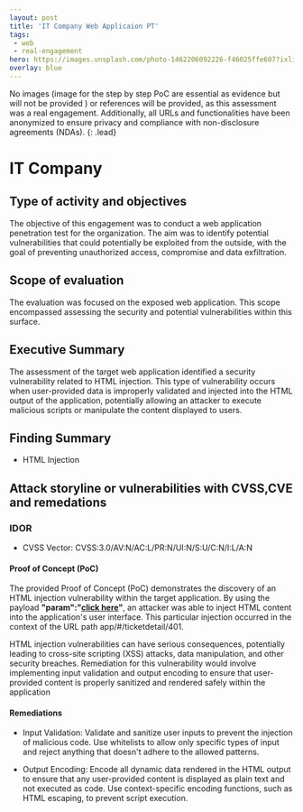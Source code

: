 ```yaml
---
layout: post
title: 'IT Company Web Applicaion PT'
tags:
 - web
 - real-engagement
hero: https://images.unsplash.com/photo-1462206092226-f46025ffe607?ixlib=rb-4.0.3&ixid=M3wxMjA3fDB8MHxwaG90by1wYWdlfHx8fGVufDB8fHx8fA%3D%3D&auto=format&fit=crop&w=1474&q=80
overlay: blue
---
```


No images (image for the step by step PoC are essential as evidence but will not be provided
) or references will be provided, as this assessment was a real engagement. Additionally, all URLs and functionalities have been anonymized to ensure privacy and compliance with non-disclosure agreements (NDAs). {: .lead} <!--break-->

# IT Company

## Type of activity and objectives
The objective of this engagement was to conduct a web application penetration test for the organization. The aim was to identify potential vulnerabilities that could potentially be exploited from the outside, with the goal of preventing unauthorized access, compromise and data exfiltration.
## Scope of evaluation
The evaluation was focused on the exposed web application. This scope encompassed assessing the security and potential vulnerabilities within this surface.
## Executive Summary 
The assessment of the target web application identified a security vulnerability related to HTML injection. This type of vulnerability occurs when user-provided data is improperly validated and injected into the HTML output of the application, potentially allowing an attacker to execute malicious scripts or manipulate the content displayed to users.
## Finding Summary
- HTML Injection
## Attack storyline or vulnerabilities with CVSS,CVE and remedations
### IDOR
- CVSS Vector: CVSS:3.0/AV:N/AC:L/PR:N/UI:N/S:U/C:N/I:L/A:N
#### Proof of Concept (PoC)

The provided Proof of Concept (PoC) demonstrates the discovery of an HTML injection vulnerability within the target application. By using the payload **"param":"<a href=https://google.com>click here</a>"**, an attacker was able to inject HTML content into the application's user interface. This particular injection occurred in the context of the URL path app/#/ticketdetail/401.

HTML injection vulnerabilities can have serious consequences, potentially leading to cross-site scripting (XSS) attacks, data manipulation, and other security breaches. Remediation for this vulnerability would involve implementing input validation and output encoding to ensure that user-provided content is properly sanitized and rendered safely within the application
#### Remediations
- Input Validation: Validate and sanitize user inputs to prevent the injection of malicious code. Use whitelists to allow only specific types of input and reject anything that doesn't adhere to the allowed patterns.

- Output Encoding: Encode all dynamic data rendered in the HTML output to ensure that any user-provided content is displayed as plain text and not executed as code. Use context-specific encoding functions, such as HTML escaping, to prevent script execution.